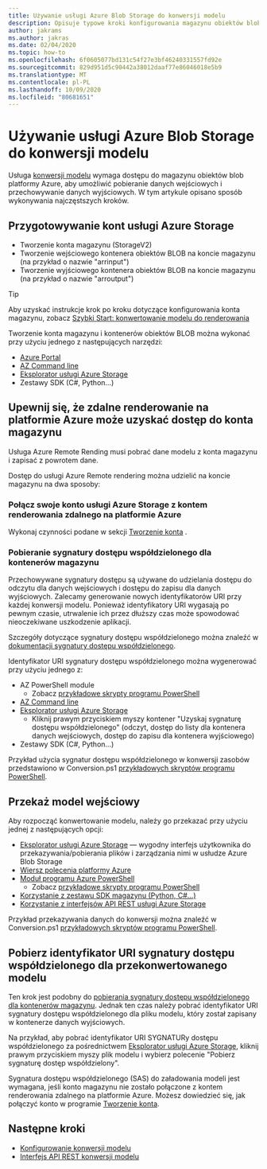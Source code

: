 ```yaml
---
title: Używanie usługi Azure Blob Storage do konwersji modelu
description: Opisuje typowe kroki konfigurowania magazynu obiektów blob i używania go na potrzeby konwersji modeli.
author: jakrams
ms.author: jakras
ms.date: 02/04/2020
ms.topic: how-to
ms.openlocfilehash: 6f0605077bd131c54f27e3bf46240331557fd92e
ms.sourcegitcommit: 829d951d5c90442a38012daaf77e86046018e5b9
ms.translationtype: MT
ms.contentlocale: pl-PL
ms.lasthandoff: 10/09/2020
ms.locfileid: "80681651"
---
```

# <a name="use-azure-blob-storage-for-model-conversion"></a>Używanie usługi Azure Blob Storage do konwersji modelu

Usługa [konwersji modelu](model-conversion.md) wymaga dostępu do magazynu obiektów blob platformy Azure, aby umożliwić pobieranie danych wejściowych i przechowywanie danych wyjściowych. W tym artykule opisano sposób wykonywania najczęstszych kroków.

## <a name="prepare-azure-storage-accounts"></a>Przygotowywanie kont usługi Azure Storage

- Tworzenie konta magazynu (StorageV2)
- Tworzenie wejściowego kontenera obiektów BLOB na koncie magazynu (na przykład o nazwie "arrinput")
- Tworzenie wyjściowego kontenera obiektów BLOB na koncie magazynu (na przykład o nazwie "arroutput")

> [!TIP]
> Aby uzyskać instrukcje krok po kroku dotyczące konfigurowania konta magazynu, zobacz [Szybki Start: konwertowanie modelu do renderowania](../../quickstarts/convert-model.md)

Tworzenie konta magazynu i kontenerów obiektów BLOB można wykonać przy użyciu jednego z następujących narzędzi:

- [Azure Portal](https://portal.azure.com)
- [AZ Command line](https://docs.microsoft.com/cli/azure/install-azure-cli?view=azure-cli-latest)
- [Eksplorator usługi Azure Storage](https://azure.microsoft.com/features/storage-explorer/)
- Zestawy SDK (C#, Python...)

## <a name="ensure-azure-remote-rendering-can-access-your-storage-account"></a>Upewnij się, że zdalne renderowanie na platformie Azure może uzyskać dostęp do konta magazynu

Usługa Azure Remote Rending musi pobrać dane modelu z konta magazynu i zapisać z powrotem dane.

Dostęp do usługi Azure Remote rendering można udzielić na koncie magazynu na dwa sposoby:

### <a name="connect-your-azure-storage-account-with-your-azure-remote-rendering-account"></a>Połącz swoje konto usługi Azure Storage z kontem renderowania zdalnego na platformie Azure

Wykonaj czynności podane w sekcji [Tworzenie konta](../create-an-account.md#link-storage-accounts) .

### <a name="retrieve-sas-for-the-storage-containers"></a>Pobieranie sygnatury dostępu współdzielonego dla kontenerów magazynu

Przechowywane sygnatury dostępu są używane do udzielania dostępu do odczytu dla danych wejściowych i dostępu do zapisu dla danych wyjściowych. Zalecamy generowanie nowych identyfikatorów URI przy każdej konwersji modelu. Ponieważ identyfikatory URI wygasają po pewnym czasie, utrwalenie ich przez dłuższy czas może spowodować nieoczekiwane uszkodzenie aplikacji.

Szczegóły dotyczące sygnatury dostępu współdzielonego można znaleźć w [dokumentacji sygnatury dostępu współdzielonego](https://docs.microsoft.com/azure/storage/common/storage-dotnet-shared-access-signature-part-1).

Identyfikator URI sygnatury dostępu współdzielonego można wygenerować przy użyciu jednego z:

- AZ PowerShell module
  - Zobacz [przykładowe skrypty programu PowerShell](../../samples/powershell-example-scripts.md)
- [AZ Command line](https://docs.microsoft.com/cli/azure/install-azure-cli?view=azure-cli-latest)
- [Eksplorator usługi Azure Storage](https://azure.microsoft.com/features/storage-explorer/)
  - Kliknij prawym przyciskiem myszy kontener "Uzyskaj sygnaturę dostępu współdzielonego" (odczyt, dostęp do listy dla kontenera danych wejściowych, dostęp do zapisu dla kontenera wyjściowego)
- Zestawy SDK (C#, Python...)

Przykład użycia sygnatur dostępu współdzielonego w konwersji zasobów przedstawiono w Conversion.ps1 [przykładowych skryptów programu PowerShell](../../samples/powershell-example-scripts.md#script-conversionps1).

## <a name="upload-an-input-model"></a>Przekaż model wejściowy

Aby rozpocząć konwertowanie modelu, należy go przekazać przy użyciu jednej z następujących opcji:

- [Eksplorator usługi Azure Storage](https://azure.microsoft.com/features/storage-explorer/) — wygodny interfejs użytkownika do przekazywania/pobierania plików i zarządzania nimi w usłudze Azure Blob Storage
- [Wiersz polecenia platformy Azure](https://docs.microsoft.com/azure/storage/common/storage-azure-cli)
- [Moduł programu Azure PowerShell](https://docs.microsoft.com/powershell/azure/install-az-ps?view=azps-2.2.0)
  - Zobacz [przykładowe skrypty programu PowerShell](../../samples/powershell-example-scripts.md)
- [Korzystanie z zestawu SDK magazynu (Python, C#...)](https://docs.microsoft.com/azure/storage/)
- [Korzystanie z interfejsów API REST usługi Azure Storage](https://docs.microsoft.com/rest/api/storageservices/blob-service-rest-api)

Przykład przekazywania danych do konwersji można znaleźć w Conversion.ps1 [przykładowych skryptów programu PowerShell](../../samples/powershell-example-scripts.md#script-conversionps1).

## <a name="get-a-sas-uri-for-the-converted-model"></a>Pobierz identyfikator URI sygnatury dostępu współdzielonego dla przekonwertowanego modelu

Ten krok jest podobny do [pobierania sygnatury dostępu współdzielonego dla kontenerów magazynu](#retrieve-sas-for-the-storage-containers). Jednak ten czas należy pobrać identyfikator URI sygnatury dostępu współdzielonego dla pliku modelu, który został zapisany w kontenerze danych wyjściowych.

Na przykład, aby pobrać identyfikator URI SYGNATURy dostępu współdzielonego za pośrednictwem [Eksplorator usługi Azure Storage](https://azure.microsoft.com/features/storage-explorer/), kliknij prawym przyciskiem myszy plik modelu i wybierz polecenie "Pobierz sygnaturę dostęp współdzielony".

Sygnatura dostępu współdzielonego (SAS) do załadowania modeli jest wymagana, jeśli konto magazynu nie zostało połączone z kontem renderowania zdalnego na platformie Azure. Możesz dowiedzieć się, jak połączyć konto w programie [Tworzenie konta](../create-an-account.md#link-storage-accounts).

## <a name="next-steps"></a>Następne kroki

- [Konfigurowanie konwersji modelu](configure-model-conversion.md)
- [Interfejs API REST konwersji modelu](conversion-rest-api.md)
